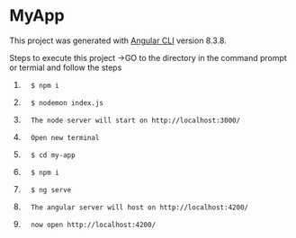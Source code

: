 # MyApp

This project was generated with [Angular CLI](https://github.com/angular/angular-cli) version 8.3.8.

Steps to execute this project
->GO to the directory in the command prompt or termial and follow the steps
1.       $ npm i
2.       $ nodemon index.js
3.       The node server will start on http://localhost:3000/
4.       Open new terminal
5.       $ cd my-app
6.       $ npm i
7.       $ ng serve
8.       The angular server will host on http://localhost:4200/
9.       now open http://localhost:4200/
